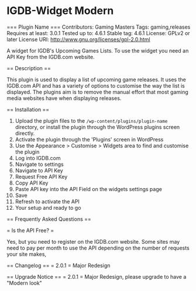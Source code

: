 # IGDB-Widget Modern
=== Plugin Name ===
Contributors: Gaming Masters
Tags: gaming,releases
Requires at least: 3.0.1
Tested up to: 4.6.1
Stable tag: 4.6.1
License: GPLv2 or later
License URI: http://www.gnu.org/licenses/gpl-2.0.html

A widget for IGDB's Upcoming Games Lists. To use the widget you need an API Key from the IGDB.com website. 

== Description ==

This plugin is used to display a list of upcoming game releases. It uses the IGDB.com API and has a variety of options to customise the way the list is displayed. The plugins aim is to remove the manual effort that most gaming media websites have when displaying releases. 

== Installation ==

1. Upload the plugin files to the `/wp-content/plugins/plugin-name` directory, or install the plugin through the WordPress plugins screen directly.
2. Activate the plugin through the 'Plugins' screen in WordPress
3. Use the Appearance > Customise > Widgets area to find and customise the plugin 
4. Log into IGDB.com
5. Navigate to settings
6. Navigate to API Key
7. Request Free API Key
8. Copy API Key
9. Paste API key into the API Field on the widgets settings page
10. Save
11. Refresh to activate the API
12. Your setup and ready to go

== Frequently Asked Questions ==

= Is the API Free? =

Yes, but you need to register on the IGDB.com website. Some sites may need to pay per month to use the API depending on the number of requests your site makes,


== Changelog ==
= 2.0.1 =
Major Redesign 

== Upgrade Notice ==
= 2.0.1 = 
Major Redesign, please upgrade to have a "Modern look"

